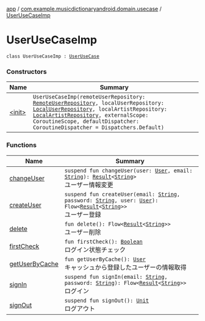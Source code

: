 [app](../../index.md) / [com.example.musicdictionaryandroid.domain.usecase](../index.md) / [UserUseCaseImp](./index.md)

# UserUseCaseImp

`class UserUseCaseImp : `[`UserUseCase`](../-user-use-case/index.md)

### Constructors

| Name | Summary |
|---|---|
| [&lt;init&gt;](-init-.md) | `UserUseCaseImp(remoteUserRepository: `[`RemoteUserRepository`](../../com.example.musicdictionaryandroid.data.repository/-remote-user-repository/index.md)`, localUserRepository: `[`LocalUserRepository`](../../com.example.musicdictionaryandroid.data.repository/-local-user-repository/index.md)`, localArtistRepository: `[`LocalArtistRepository`](../../com.example.musicdictionaryandroid.data.repository/-local-artist-repository/index.md)`, externalScope: CoroutineScope, defaultDispatcher: CoroutineDispatcher = Dispatchers.Default)` |

### Functions

| Name | Summary |
|---|---|
| [changeUser](change-user.md) | `suspend fun changeUser(user: `[`User`](../../com.example.musicdictionaryandroid.domain.model.entity/-user/index.md)`, email: `[`String`](https://kotlinlang.org/api/latest/jvm/stdlib/kotlin/-string/index.html)`): `[`Result`](../../com.example.musicdictionaryandroid.domain.model.value/-result/index.md)`<`[`String`](https://kotlinlang.org/api/latest/jvm/stdlib/kotlin/-string/index.html)`>`<br>ユーザー情報変更 |
| [createUser](create-user.md) | `suspend fun createUser(email: `[`String`](https://kotlinlang.org/api/latest/jvm/stdlib/kotlin/-string/index.html)`, password: `[`String`](https://kotlinlang.org/api/latest/jvm/stdlib/kotlin/-string/index.html)`, user: `[`User`](../../com.example.musicdictionaryandroid.domain.model.entity/-user/index.md)`): Flow<`[`Result`](../../com.example.musicdictionaryandroid.domain.model.value/-result/index.md)`<`[`String`](https://kotlinlang.org/api/latest/jvm/stdlib/kotlin/-string/index.html)`>>`<br>ユーザー登録 |
| [delete](delete.md) | `fun delete(): Flow<`[`Result`](../../com.example.musicdictionaryandroid.domain.model.value/-result/index.md)`<`[`String`](https://kotlinlang.org/api/latest/jvm/stdlib/kotlin/-string/index.html)`>>`<br>ユーザー削除 |
| [firstCheck](first-check.md) | `fun firstCheck(): `[`Boolean`](https://kotlinlang.org/api/latest/jvm/stdlib/kotlin/-boolean/index.html)<br>ログイン状態チェック |
| [getUserByCache](get-user-by-cache.md) | `fun getUserByCache(): `[`User`](../../com.example.musicdictionaryandroid.domain.model.entity/-user/index.md)<br>キャッシュから登録したユーザーの情報取得 |
| [signIn](sign-in.md) | `suspend fun signIn(email: `[`String`](https://kotlinlang.org/api/latest/jvm/stdlib/kotlin/-string/index.html)`, password: `[`String`](https://kotlinlang.org/api/latest/jvm/stdlib/kotlin/-string/index.html)`): Flow<`[`Result`](../../com.example.musicdictionaryandroid.domain.model.value/-result/index.md)`<`[`String`](https://kotlinlang.org/api/latest/jvm/stdlib/kotlin/-string/index.html)`>>`<br>ログイン |
| [signOut](sign-out.md) | `suspend fun signOut(): `[`Unit`](https://kotlinlang.org/api/latest/jvm/stdlib/kotlin/-unit/index.html)<br>ログアウト |
